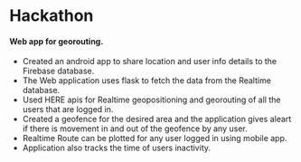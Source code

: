 # Hackathon
#### Web app for georouting.

* Created an android app to share location and user info details to the Firebase database.
* The Web application uses flask to fetch the data from the Realtime database.
* Used HERE apis for Realtime geopositioning and georouting of all the users that are logged in.
* Created a geofence for the desired area and the application gives aleart if there is movement in and out of the geofence by any user.
* Realtime Route can be plotted for any user logged in using mobile app.
* Application also tracks the time of users inactivity.


